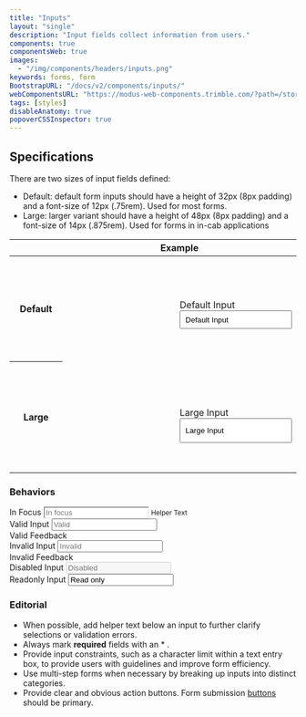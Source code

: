 ```yaml
---
title: "Inputs"
layout: "single"
description: "Input fields collect information from users."
components: true
componentsWeb: true
images:
  - "/img/components/headers/inputs.png"
keywords: forms, form
BootstrapURL: "/docs/v2/components/inputs/"
webComponentsURL: "https://modus-web-components.trimble.com/?path=/story/user-inputs-text-input--default"
tags: [styles]
disableAnatomy: true
popoverCSSInspector: true
---
```


## Specifications

There are two sizes of input fields defined:

- Default: default form inputs should have a height of 32px (8px padding) and a font-size of 12px (.75rem). Used for most forms.
- Large: larger variant should have a height of 48px (8px padding) and a font-size of 14px (.875rem). Used for forms in in-cab applications

<table class="table table-bordered">
  <thead class="thead-light">
    <tr>
      <th style="width: 98px"></th>
      <th>Example</th>
    </tr>
  </thead>
  <tbody>
    <tr>
      <th scope="row">Default</th>
      <td style="height:185px">
      <div style="padding-left: 198px; margin-top: 20px;" class="pt-4 vertical-align">
      <label for="defaultInput" class="form-label">Default Input</label>
        <input
          class="form-control mb-5 pe-none"
          aria-label="Example input"
          value="Default Input"
          style="padding: 8px; height: 32px;"
          data-bs-toggle="popover"
          data-bs-placement="left"
          data-bs-custom-class="popover-css-inspector"
          data-css-inspector-hide="margin"
          data-css-inspector-show="b-color"
          id="defaultInput"
        />
        <div>
      </td>
    </tr>
    <tr>
      <th scope="row">Large</th>
      <td style="height:195px">
      <div style="padding-left: 198px; margin-top: 30px;" class="pt-2">
      <label for="defaultInput" class="form-label">Large Input</label>
        <input
          class="form-control form-control-lg anatomy-display-static mb-5 pe-none"
          aria-label="Example large input"
          value="Large Input"
          style="padding: 8px; padding-top: 12px; padding-bottom: 12px;"
          data-bs-toggle="popover"
          data-bs-placement="left"
          data-bs-custom-class="popover-css-inspector"
          data-css-inspector-hide="margin"
          data-css-inspector-show="b-color"
          id="largeInput"
        />
      </div>
      </td>
    </tr>
  </tbody>
</table>

### Behaviors

<div class="guide-example-block d-inline-block">
  <div class="guide-sample">
    <div class="form-group mb-4">
      <label for="focusInput" class="form-label">In Focus</label>
      <input
        class="form-control focus pe-none"
        id="focusInput"
        placeholder="In focus"
        style="border-color: var(--bs-primary) !important; border-width: 2px;"
        data-bs-toggle="popover"
        data-bs-placement="right"
        data-bs-container="main"
        data-bs-custom-class="popover-css-inspector"
        data-css-inspector-hide="bg-color b-radius color font-size height padding width b-width"
        data-css-inspector-show="b-color"
      />
      <small class="text-muted">Helper Text</small>
    </div>
    <div class="form-group mb-4">
      <label for="validInput" class="form-label">Valid Input</label>
      <input
        class="form-control is-valid pe-none active"
        id="validInput"
        placeholder="Valid"
        data-bs-toggle="popover"
        data-bs-placement="right"
        data-bs-container="main"
        data-bs-custom-class="popover-css-inspector"
        data-css-inspector-hide="bg-color b-radius b-bottom-color color font-size height padding width b-width"
        data-css-inspector-show="b-color"
      />
      <div class="valid-feedback">Valid Feedback</div>
    </div>
    <div class="form-group mb-4">
      <label for="invalidInput" class="form-label">Invalid Input</label>
      <input
        class="form-control is-invalid pe-none"
        id="invalidInput"
        placeholder="Invalid"
        data-bs-toggle="popover"
        data-bs-placement="right"
        data-bs-container="body"
        data-bs-custom-class="popover-css-inspector"
        data-css-inspector-hide="bg-color b-radius color font-size height padding width b-width"
        data-css-inspector-show="b-color"
      />
      <div class="invalid-feedback">Invalid Feedback</div>
    </div>
    <div class="form-group mb-5">
      <label for="disabledInput" class="form-label">Disabled Input</label>
      <input class="form-control pe-none"
        id="disabledInput"
        disabled
        placeholder="Disabled"
        data-bs-toggle="popover"
        data-bs-placement="right"
        data-bs-container="body"
        data-bs-custom-class="popover-css-inspector"
        data-css-inspector-hide="b-radius font-size height padding width b-width"
        data-css-inspector-show=""/>
    </div>
    <div class="form-group mb-4">
      <label for="ReadonlyInput" class="form-label">Readonly Input</label>
      <input class="form-control pe-none"
        id="ReadonlyInput"
        readonly
        value="Read only"
        data-bs-toggle="popover"
        data-bs-placement="right"
        data-bs-container="body"
        data-bs-custom-class="popover-css-inspector"
        data-css-inspector-hide="b-radius font-size height padding width b-width"
        data-css-inspector-show=""
      />
    </div>
  </div>
</div>

<style>
[data-bs-theme="light"] .form-control {
  color: #464b52;
}
[data-bs-theme="light"] .form-control.focus {
  border-color: #0063a3;
}
[data-bs-theme="dark"] .form-control.focus {
  border-color: #019aeb;
}
[data-bs-theme="dark"] .form-control[readonly] {
  background-color: #171c1e !important;
  border-color: #353a40 !important;
}
[data-bs-theme="dark"] .form-control:disabled {
  background-color: #171c1e !important;
}
</style>

### Editorial

- When possible, add helper text below an input to further clarify selections or validation errors.
- Always mark **required** fields with an \* .
- Provide input constraints, such as a character limit within a text entry box, to provide users with guidelines and improve form efficiency.
- Use multi-step forms when necessary by breaking up inputs into distinct categories.
- Provide clear and obvious action buttons. Form submission [buttons](/components/web/buttons/) should be primary.


